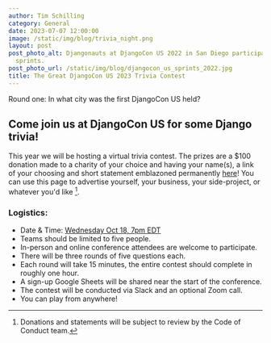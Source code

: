 ```yaml
---
author: Tim Schilling
category: General
date: 2023-07-07 12:00:00
image: /static/img/blog/trivia_night.png
layout: post
post_photo_alt: Djangonauts at DjangoCon US 2022 in San Diego participating in contribution
  sprints.
post_photo_url: /static/img/blog/djangocon_us_sprints_2022.jpg
title: The Great DjangoCon US 2023 Trivia Contest
---
```


Round one: In what city was the first DjangoCon US held?

## Come join us at DjangoCon US for some Django trivia!

This year we will be hosting a virtual trivia contest. The prizes are a $100 donation made to a charity of your choice and having your name(s), a link of your choosing and short statement emblazoned permanently [here](https://2024.djangocon.us/trivia/)! You can use this page to advertise yourself, your business, your side-project, or whatever you'd like [^1].

### Logistics:

- Date & Time: [Wednesday Oct 18, 7pm EDT](https://time.is/0700PM_18_October_2023_in_Durham,_United_States)
- Teams should be limited to five people.
- In-person and online conference attendees are welcome to participate.
- There will be three rounds of five questions each.
- Each round will take 15 minutes, the entire contest should complete in roughly one hour.
- A sign-up Google Sheets will be shared near the start of the conference.
- The contest will be conducted via Slack and an optional Zoom call.
- You can play from anywhere!

[^1]: Donations and statements will be subject to review by the Code of Conduct team.

